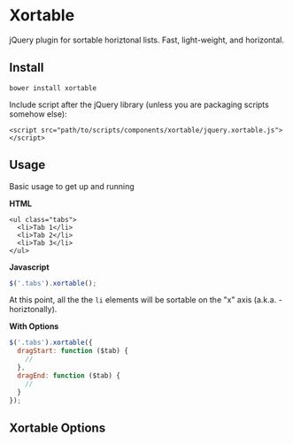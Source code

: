 # Xortable

jQuery plugin for sortable horiztonal lists. Fast, light-weight, and horizontal.

## Install

```
bower install xortable
```

Include script after the jQuery library (unless you are packaging scripts somehow else):

```
<script src="path/to/scripts/components/xortable/jquery.xortable.js"></script>
```

## Usage

Basic usage to get up and running

**HTML**

```
<ul class="tabs">
  <li>Tab 1</li>
  <li>Tab 2</li>
  <li>Tab 3</li>
</ul>
```

**Javascript**

```javascript
$('.tabs').xortable();
```

At this point, all the the ` li ` elements will be sortable on the "x" axis (a.k.a. - horiztonally).

**With Options**

```javascript
$('.tabs').xortable({
  dragStart: function ($tab) {
    //
  },
  dragEnd: function ($tab) {
    //
  }
});
```

## Xortable Options
